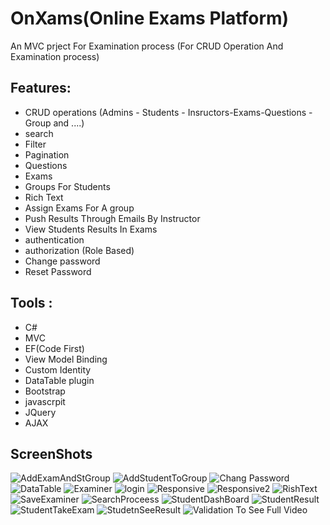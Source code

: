 # OnXams(Online Exams Platform)
An MVC prject For Examination process (For CRUD Operation And Examination process)
## Features:
- CRUD operations (Admins - Students - Insructors-Exams-Questions - Group and ....)
- search 
- Filter
- Pagination
- Questions
- Exams
- Groups For Students
- Rich Text
- Assign Exams For A group
- Push Results Through Emails By Instructor 
- View Students Results In Exams
- authentication  
- authorization (Role Based)
- Change password
- Reset Password

## Tools :       
* C#
* MVC
* EF(Code First)
* View Model Binding
* Custom Identity 
* DataTable plugin
* Bootstrap
* javascrpit
* JQuery
* AJAX
## ScreenShots
![AddExamAndStGroup](https://user-images.githubusercontent.com/44702288/212151192-ee725cd0-92b1-4222-811b-91ef553badc3.png)
![AddStudentToGroup](https://user-images.githubusercontent.com/44702288/212151198-77d4636b-fb6e-4d73-bd66-a17df4cd1ec3.png)
![Chang Password](https://user-images.githubusercontent.com/44702288/212151203-385ada5d-3fc7-428a-a188-2d76234c8d83.png)
![DataTable](https://user-images.githubusercontent.com/44702288/212151207-3b63d293-92f8-416b-972b-73a8bcd0971f.png)
![Examiner](https://user-images.githubusercontent.com/44702288/212151219-b287a53f-4951-4df3-9ee4-019cad37ba72.png)
![login](https://user-images.githubusercontent.com/44702288/212151227-666d8b4d-f6f9-4001-8ed4-5f3dad4f81a9.png)
![Responsive](https://user-images.githubusercontent.com/44702288/212151236-b7c7d83b-2393-4fae-88b8-face58bd7c39.png)
![Responsive2](https://user-images.githubusercontent.com/44702288/212151242-c3d0b713-2c6b-4900-8c98-86150e28f3d9.png)
![RishText](https://user-images.githubusercontent.com/44702288/212151246-12e88451-5669-459f-bd39-d82dc92ca843.png)
![SaveExaminer](https://user-images.githubusercontent.com/44702288/212151251-5417facd-c995-489f-8a60-cac6bb94f703.png)
![SearchProceess](https://user-images.githubusercontent.com/44702288/212151256-218aefce-d06e-487e-9b3d-e2c4d07c6ca5.png)
![StudentDashBoard](https://user-images.githubusercontent.com/44702288/212151260-6163d57f-6e2d-45b4-b2bd-c60fd0d0b117.png)
![StudentResult](https://user-images.githubusercontent.com/44702288/212151264-e4df52cc-a658-4272-80fc-cd2952aa4e37.png)
![StudentTakeExam](https://user-images.githubusercontent.com/44702288/212151270-c945c86d-32ee-4f9d-b70a-91872d5b560d.png)
![StudetnSeeResult](https://user-images.githubusercontent.com/44702288/212151276-ea568e16-e8d5-44e4-990a-864ae20130ad.png)
![Validation](https://user-images.githubusercontent.com/44702288/212151280-ff880880-62a9-4259-8403-dc24db36a61d.png)
To See Full Video
